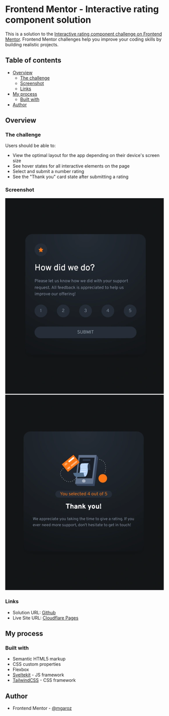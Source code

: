 # Frontend Mentor - Interactive rating component solution

This is a solution to the [Interactive rating component challenge on Frontend Mentor](https://www.frontendmentor.io/challenges/interactive-rating-component-koxpeBUmI). Frontend Mentor challenges help you improve your coding skills by building realistic projects.

## Table of contents

- [Overview](#overview)
  - [The challenge](#the-challenge)
  - [Screenshot](#screenshot)
  - [Links](#links)
- [My process](#my-process)
  - [Built with](#built-with)
- [Author](#author)

## Overview

### The challenge

Users should be able to:

- View the optimal layout for the app depending on their device's screen size
- See hover states for all interactive elements on the page
- Select and submit a number rating
- See the "Thank you" card state after submitting a rating

### Screenshot

![](./rating-1.webp)
![](./rating-2.webp)

### Links

- Solution URL: [Github](https://github.com/mgaroz/fm-rating-component)
- Live Site URL: [Cloudflare Pages](https://cf-pages-test-6w0.pages.dev/)

## My process

### Built with

- Semantic HTML5 markup
- CSS custom properties
- Flexbox
- [Sveltekit](https://kit.svelte.dev/) - JS framework
- [TailwindCSS](https://tailwindcss.com/) - CSS framework

## Author

- Frontend Mentor - [@mgaroz](https://www.frontendmentor.io/profile/mgaroz)
